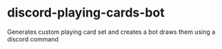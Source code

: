 # discord-playing-cards-bot
Generates custom playing card set and creates a bot draws them using a discord command
